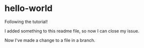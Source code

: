# hello-world
Following the tutorial!

I added something to this readme file, so now I can close my issue.

Now I've made a change to a file in a branch.
